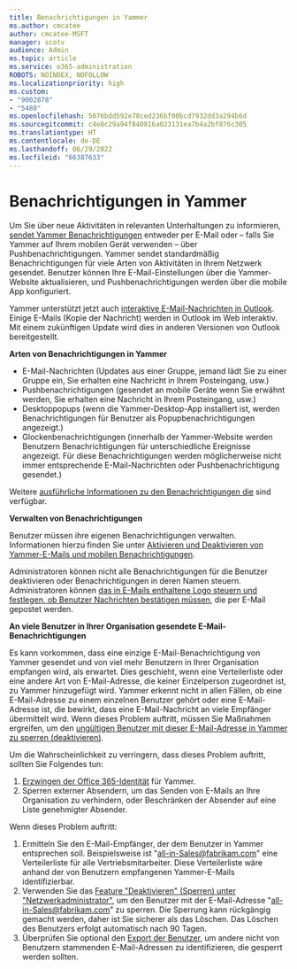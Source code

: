 ```yaml
---
title: Benachrichtigungen in Yammer
ms.author: cmcatee
author: cmcatee-MSFT
manager: scotv
audience: Admin
ms.topic: article
ms.service: o365-administration
ROBOTS: NOINDEX, NOFOLLOW
ms.localizationpriority: high
ms.custom:
- "9002878"
- "5480"
ms.openlocfilehash: 5076bdd592e78ced236bf00bcd7932dd3a294b6d
ms.sourcegitcommit: c4e8c29a94f840816a023131ea7b4a2bf876c305
ms.translationtype: HT
ms.contentlocale: de-DE
ms.lasthandoff: 06/29/2022
ms.locfileid: "66387633"
---
```

# <a name="notifications-in-yammer"></a>Benachrichtigungen in Yammer

Um Sie über neue Aktivitäten in relevanten Unterhaltungen zu informieren, [ sendet Yammer Benachrichtigungen](https://support.microsoft.com/en-gb/office/enable-or-disable-yammer-email-and-phone-notifications-93e530e0-189f-4768-8f28-7683d48cc996) entweder per E-Mail oder – falls Sie Yammer auf Ihrem mobilen Gerät verwenden – über Pushbenachrichtigungen. Yammer sendet standardmäßig Benachrichtigungen für viele Arten von Aktivitäten in Ihrem Netzwerk gesendet. Benutzer können Ihre E-Mail-Einstellungen über die Yammer-Website aktualisieren, und Pushbenachrichtigungen werden über die mobile App konfiguriert. 

Yammer unterstützt jetzt auch [interaktive E-Mail-Nachrichten in Outlook](https://techcommunity.microsoft.com/t5/outlook-blog/interactive-yammer-emails-in-outlook-on-the-web-are-here/ba-p/1209420). Einige E-Mails (Kopie der Nachricht) werden in Outlook im Web interaktiv. Mit einem zukünftigen Update wird dies in anderen Versionen von Outlook bereitgestellt.

**Arten von Benachrichtigungen in Yammer**

- E-Mail-Nachrichten (Updates aus einer Gruppe, jemand lädt Sie zu einer Gruppe ein, Sie erhalten eine Nachricht in Ihrem Posteingang, usw.)
- Pushbenachrichtigungen (gesendet an mobile Geräte wenn Sie erwähnt werden, Sie erhalten eine Nachricht in Ihrem Posteingang, usw.)
- Desktoppopups (wenn die Yammer-Desktop-App installiert ist, werden Benachrichtigungen für Benutzer als Popupbenachrichtigungen angezeigt.)
- Glockenbenachrichtigungen (innerhalb der Yammer-Website werden Benutzern Benachrichtigungen für unterschiedliche Ereignisse angezeigt. Für diese Benachrichtigungen werden möglicherweise nicht immer entsprechende E-Mail-Nachrichten oder Pushbenachrichtigung gesendet.)

Weitere [ausführliche Informationen zu den Benachrichtigungen die](https://support.microsoft.com/en-gb/office/enable-or-disable-yammer-email-and-phone-notifications-93e530e0-189f-4768-8f28-7683d48cc996) sind verfügbar.

**Verwalten von Benachrichtigungen**

Benutzer müssen ihre eigenen Benachrichtigungen verwalten. Informationen hierzu finden Sie unter [Aktivieren und Deaktivieren von Yammer-E-Mails und mobilen Benachrichtigungen](https://support.microsoft.com/en-gb/office/enable-or-disable-yammer-email-and-phone-notifications-93e530e0-189f-4768-8f28-7683d48cc996). 

Administratoren können nicht alle Benachrichtigungen für die Benutzer deaktivieren oder Benachrichtigungen in deren Namen steuern. Administratoren können [das in E-Mails enthaltene Logo steuern und festlegen, ob Benutzer Nachrichten bestätigen müssen](https://docs.microsoft.com/yammer/configure-your-yammer-network/configure-email-and-yammer), die per E-Mail gepostet werden.

**An viele Benutzer in Ihrer Organisation gesendete E-Mail-Benachrichtigungen**

Es kann vorkommen, dass eine einzige E-Mail-Benachrichtigung von Yammer gesendet und von viel mehr Benutzern in Ihrer Organisation empfangen wird, als erwartet. Dies geschieht, wenn eine Verteilerliste oder eine andere Art von E-Mail-Adresse, die keiner Einzelperson zugeordnet ist, zu Yammer hinzugefügt wird. Yammer erkennt nicht in allen Fällen, ob eine E-Mail-Adresse zu einem einzelnen Benutzer gehört oder eine E-Mail-Adresse ist, die bewirkt, dass eine E-Mail-Nachricht an viele Empfänger übermittelt wird. Wenn dieses Problem auftritt, müssen Sie Maßnahmen ergreifen, um den [ungültigen Benutzer mit dieser E-Mail-Adresse in Yammer zu sperren (deaktivieren)](https://docs.microsoft.com/yammer/manage-yammer-users/add-block-or-remove-users#remove-users). 

Um die Wahrscheinlichkeit zu verringern, dass dieses Problem auftritt, sollten Sie Folgendes tun:

1. [Erzwingen der Office 365-Identität](https://docs.microsoft.com/yammer/configure-your-yammer-network/enforce-office-365-identity) für Yammer.
2. Sperren externer Absendern, um das Senden von E-Mails an Ihre Organisation zu verhindern, oder Beschränken der Absender auf eine Liste genehmigter Absender.

Wenn dieses Problem auftritt:

1. Ermitteln Sie den E-Mail-Empfänger, der dem Benutzer in Yammer entsprechen soll. Beispielsweise ist "all-in-Sales@fabrikam.com" eine Verteilerliste für alle Vertriebsmitarbeiter. Diese Verteilerliste wäre anhand der von Benutzern empfangenen Yammer-E-Mails identifizierbar.
2. Verwenden Sie das [Feature "Deaktivieren" (Sperren) unter "Netzwerkadministrator"](https://docs.microsoft.com/yammer/manage-yammer-users/add-block-or-remove-users#remove-users), um den Benutzer mit der E-Mail-Adresse "all-in-Sales@fabrikam.com" zu sperren. Die Sperrung kann rückgängig gemacht werden, daher ist Sie sicherer als das Löschen. Das Löschen des Benutzers erfolgt automatisch nach 90 Tagen.
3. Überprüfen Sie optional den [Export der Benutzer](https://docs.microsoft.com/yammer/manage-security-and-compliance/export-yammer-enterprise-data#ExportUsers), um andere nicht von Benutzern stammenden E-Mail-Adressen zu identifizieren, die gesperrt werden sollten.
